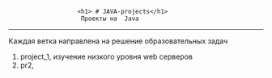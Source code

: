                        <h1> # JAVA-projects</h1>
                        Проекты на  Java
-----------------------------------------------------------------
Каждая ветка направлена на решение образовательных задач

1) project_1, изучение низкого уровня web серверов
2) pr2,
